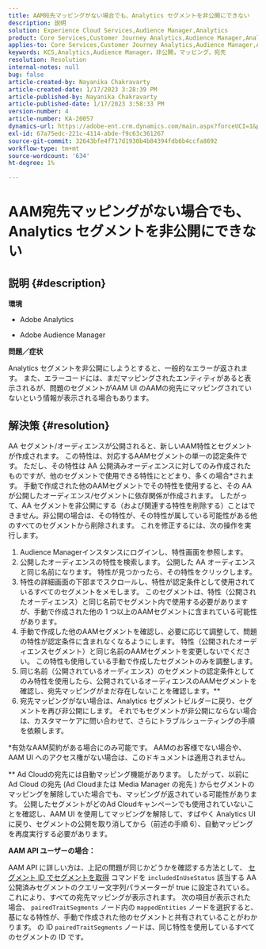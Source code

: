 ```yaml
---
title: AAM宛先マッピングがない場合でも、Analytics セグメントを非公開にできない
description: 説明
solution: Experience Cloud Services,Audience Manager,Analytics
product: Core Services,Customer Journey Analytics,Audience Manager,Analytics
applies-to: Core Services,Customer Journey Analytics,Audience Manager,Analytics
keywords: KCS,Analytics,Audience Manager，非公開，マッピング，宛先
resolution: Resolution
internal-notes: null
bug: false
article-created-by: Nayanika Chakravarty
article-created-date: 1/17/2023 3:28:39 PM
article-published-by: Nayanika Chakravarty
article-published-date: 1/17/2023 3:58:33 PM
version-number: 4
article-number: KA-20057
dynamics-url: https://adobe-ent.crm.dynamics.com/main.aspx?forceUCI=1&pagetype=entityrecord&etn=knowledgearticle&id=d63cf899-7b96-ed11-aad1-6045bd006ce9
exl-id: 67a75edc-221c-4114-abde-f9c63c361267
source-git-commit: 32643bfe4f717d1930b4b84394fdb6b4ccfa8692
workflow-type: tm+mt
source-wordcount: '634'
ht-degree: 1%

---
```


# AAM宛先マッピングがない場合でも、Analytics セグメントを非公開にできない

## 説明 {#description}


<b>環境</b>

- Adobe Analytics

- Adobe Audience Manager

<b>問題／症状</b>

Analytics セグメントを非公開にしようとすると、一般的なエラーが返されます。 また、エラーコードには、まだマッピングされたエンティティがあると表示されるが、問題のセグメントがAAM UI のAAMの宛先にマッピングされていないという情報が表示される場合もあります。


## 解決策 {#resolution}


AA セグメント/オーディエンスが公開されると、新しいAAM特性とセグメントが作成されます。 この特性は、対応するAAMセグメントの単一の認定条件です。 ただし、その特性は AA 公開済みオーディエンスに対してのみ作成されたものですが、他のセグメントで使用できる特性にとどまり、多くの場合\*されます。 手動で作成された他のAAMセグメントでその特性を使用すると、その AA が公開したオーディエンス/セグメントに依存関係が作成されます。 したがって、AA セグメントを非公開にする（および関連する特性を削除する）ことはできません。非公開の場合は、その特性が、その特性が属している可能性がある他のすべてのセグメントから削除されます。 これを修正するには、次の操作を実行します。

1. Audience Managerインスタンスにログインし、特性画面を参照します。
2. 公開したオーディエンスの特性を検索します。 公開した AA オーディエンスと同じ名前になります。 特性が見つかったら、その特性をクリックします。
3. 特性の詳細画面の下部までスクロールし、特性が認定条件として使用されているすべてのセグメントをメモします。 このセグメントは、特性（公開されたオーディエンス）と同じ名前でセグメント内で使用する必要がありますが、手動で作成された他の 1 つ以上のAAMセグメントに含まれている可能性があります。
4. 手動で作成した他のAAMセグメントを確認し、必要に応じて調整して、問題の特性が認定条件に含まれなくなるようにします。 特性（公開されたオーディエンスセグメント）と同じ名前のAAMセグメントを変更しないでください。 この特性も使用している手動で作成したセグメントのみを調整します。
5. 同じ名前（公開されているオーディエンス）のセグメントの認定条件としてのみ特性を使用したら、公開されているオーディエンスのAAMセグメントを確認し、宛先マッピングがまだ存在しないことを確認します。\*\*
6. 宛先マッピングがない場合は、Analytics セグメントビルダーに戻り、セグメントを再び非公開にします。 それでもセグメントが非公開にならない場合は、カスタマーケアに問い合わせて、さらにトラブルシューティングの手順を依頼します。


\*有効なAAM契約がある場合にのみ可能です。 AAMのお客様でない場合や、AAM UI へのアクセス権がない場合は、このドキュメントは適用されません。

\*\* Ad Cloudの宛先には自動マッピング機能があります。 したがって、以前に Ad Cloud の宛先 (Ad Cloudまたは Media Manager の宛先 ) からセグメントのマッピングを解除していた場合でも、マッピングが返されている可能性があります。 公開したセグメントがどのAd Cloudキャンペーンでも使用されていないことを確認し、AAM UI を使用してマッピングを解除して、すばやく Analytics UI に戻り、セグメントの公開を取り消してから（前述の手順 6）、自動マッピングを再度実行する必要があります。

<b>AAM API ユーザーの場合：</b>

AAM API に詳しい方は、上記の問題が同じかどうかを確認する方法として、 [セグメント ID でセグメントを取得](https://bank.demdex.com/portal/swagger/index.html#/Segments%20API/get_segments__sid_) コマンドを `includedInUseStatus` 該当する AA 公開済みセグメントのクエリー文字列パラメーターが true に設定されている。 これにより、すべての宛先マッピングが表示されます。 次の項目が表示された場合、 `pairedTraitSegments` ノード内の `mappedEntities` ノードを選択すると、基になる特性が、手動で作成された他のセグメントと共有されていることがわかります。 の ID `pairedTraitSegments` ノードは、同じ特性を使用しているすべてのセグメントの ID です。
